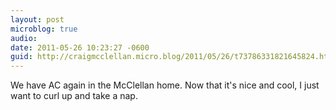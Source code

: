 ```yaml
---
layout: post
microblog: true
audio: 
date: 2011-05-26 10:23:27 -0600
guid: http://craigmcclellan.micro.blog/2011/05/26/t73786331821645824.html
---
```

We have AC again in the McClellan home.  Now that it's nice and cool, I just want to curl up and take a nap.
